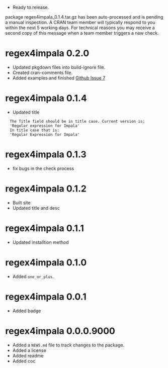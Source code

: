 * Ready to release.

>
package regex4impala_0.1.4.tar.gz has been auto-processed and is pending a manual inspection. A CRAN team member will typically respond to you within the next 5 working days. For technical reasons you may receive a second copy of this message when a team member triggers a new check.

# regex4impala 0.2.0

* Updated pkgdown files into build-ignore file.
* Created cran-comments file.
* Added examples and finished [Github Issue 7](https://github.com/JiaxiangBU/regex4impala/issues/7)

# regex4impala 0.1.4

* Updated title
```
  The Title field should be in title case. Current version is:
  'Regular expression for Impala'
  In title case that is:
  'Regular Expression for Impala'
```

# regex4impala 0.1.3

* fix bugs in the check process

# regex4impala 0.1.2

* Built site
* Updated title and desc

# regex4impala 0.1.1

* Updated installtion method

# regex4impala 0.1.0

* Added `one_or_plus`.

# regex4impala 0.0.1

* Added badge

# regex4impala 0.0.0.9000

* Added a `NEWS.md` file to track changes to the package.
* Added a license
* Added readme
* Added coc
